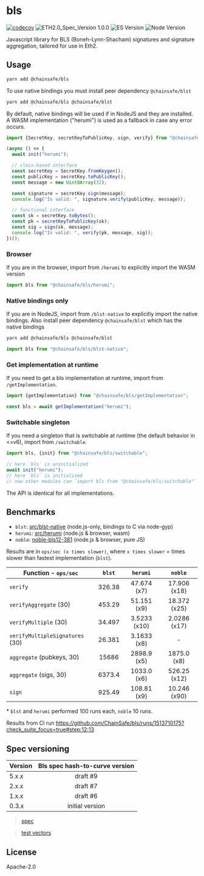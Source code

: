 # bls

[![codecov](https://codecov.io/gh/ChainSafe/lodestar/branch/master/graph/badge.svg)](https://codecov.io/gh/ChainSafe/lodestar)
![ETH2.0_Spec_Version 1.0.0](https://img.shields.io/badge/ETH2.0_Spec_Version-1.0.0-2e86c1.svg)
![ES Version](https://img.shields.io/badge/ES-2022-yellow)
![Node Version](https://img.shields.io/badge/node-14.8-green)

Javascript library for BLS (Boneh-Lynn-Shacham) signatures and signature aggregation, tailored for use in Eth2.

## Usage

```bash
yarn add @chainsafe/bls
```

To use native bindings you must install peer dependency `@chainsafe/blst`

```bash
yarn add @chainsafe/bls @chainsafe/blst
```

By default, native bindings will be used if in NodeJS and they are installed. A WASM implementation ("herumi") is used as a fallback in case any error occurs.

```ts
import {SecretKey, secretKeyToPublicKey, sign, verify} from "@chainsafe/bls";

(async () => {
  await init("herumi");

  // class-based interface
  const secretKey = SecretKey.fromKeygen();
  const publicKey = secretKey.toPublicKey();
  const message = new Uint8Array(32);

  const signature = secretKey.sign(message);
  console.log("Is valid: ", signature.verify(publicKey, message));

  // functional interface
  const sk = secretKey.toBytes();
  const pk = secretKeyToPublicKey(sk);
  const sig = sign(sk, message);
  console.log("Is valid: ", verify(pk, message, sig));
})();
```

### Browser

If you are in the browser, import from `/herumi` to explicitly import the WASM version

```ts
import bls from "@chainsafe/bls/herumi";
```

### Native bindings only

If you are in NodeJS, import from `/blst-native` to explicitly import the native bindings. Also install peer dependency `@chainsafe/blst` which has the native bindings

```bash
yarn add @chainsafe/bls @chainsafe/blst
```

```ts
import bls from "@chainsafe/bls/blst-native";
```

### Get implementation at runtime

If you need to get a bls implementation at runtime, import from `/getImplementation`.

```ts
import {getImplementation} from "@chainsafe/bls/getImplementation";

const bls = await getImplementation("herumi");
```

### Switchable singleton

If you need a singleton that is switchable at runtime (the default behavior in <=v6), import from `/switchable`.

```ts
import bls, {init} from "@chainsafe/bls/switchable";

// here `bls` is uninitialized
await init("herumi");
// here `bls` is initialized
// now other modules can `import bls from "@chainsafe/bls/switchable"` and it will be initialized
```

The API is identical for all implementations.

## Benchmarks

- `blst`: [src/blst-native](src/blst-native) (node.js-only, bindings to C via node-gyp)
- `herumi`: [src/herumi](src/herumi) (node.js & browser, wasm)
- `noble`: [noble-bls12-381](https://github.com/paulmillr/noble-bls12-381) (node.js & browser, pure JS)

Results are in `ops/sec (x times slower)`, where `x times slower` = times slower than fastest implementation (`blst`).

| Function - `ops/sec`             | `blst` |   `herumi`   |   `noble`   |
| -------------------------------- | :----: | :----------: | :-----------: |
| `verify`                         | 326.38 | 47.674 (x7)  | 17.906 (x18)  |
| `verifyAggregate` (30)           | 453.29 | 51.151 (x9)  | 18.372 (x25)  |
| `verifyMultiple` (30)            | 34.497 | 3.5233 (x10) | 2.0286 (x17)  |
| `verifyMultipleSignatures` (30)  | 26.381 | 3.1633 (x8)  | -             |
| `aggregate` (pubkeys, 30)        | 15686  | 2898.9 (x5)  | 1875.0 (x8)   |
| `aggregate` (sigs, 30)           | 6373.4 | 1033.0 (x6)  | 526.25 (x12)  |
| `sign`                           | 925.49 | 108.81 (x9)  | 10.246 (x90)  |

\* `blst` and `herumi` performed 100 runs each, `noble` 10 runs.

Results from CI run https://github.com/ChainSafe/bls/runs/1513710175?check_suite_focus=true#step:12:13

## Spec versioning

| Version | Bls spec hash-to-curve version |
| ------- | :----------------------------: |
| 5.x.x   |            draft #9            |
| 2.x.x   |            draft #7            |
| 1.x.x   |            draft #6            |
| 0.3.x   |        initial version         |

> [spec](https://github.com/ethereum/eth2.0-specs/blob/v1.0.0/specs/phase0/beacon-chain.md#bls-signatures)

> [test vectors](https://github.com/ethereum/eth2.0-spec-tests/tree/master/tests/bls)

## License

Apache-2.0
